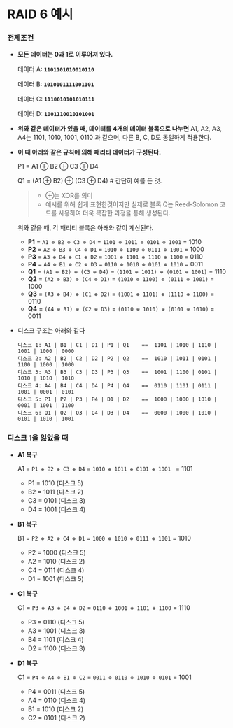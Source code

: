 # RAID 6 예시

### 전제조건

- **모든 데이터는 0과 1로 이루어져 있다.**

  데이터 A: **`1101101010010110`**

  데이터 B: **`1010101111001101`**

  데이터 C: **`1110010101010111`**

  데이터 D: **`1001110010101001`**

- **위와 같은 데이터가 있을 때, 데이터를 4개의 데이터 블록으로 나누면**
  A1, A2, A3, A4는 1101, 1010, 1001, 0110 과 같으며, 다른 B, C, D도 동일하게 적용한다.

- **이 때  아래와 같은 규칙에 의해 패리티 데이터가 구성된다.**

  P1 = A1 ⊕ B2 ⊕ C3 ⊕ D4  

  Q1 =  (A1 ⊕ B2) ⊕ (C3 ⊕ D4)    # 간단히 예를 든 것. 

  > - ⊕는 XOR를 의미
  > - 예시를 위해 쉽게 표현한것이지만 실제로 블록 Q는 Reed-Solomon 코드를 사용하여 더욱 복잡한 과정을 통해 생성된다.

  위와 같을 때, 각 패리티 블록은 아래와 같이 계산된다.

  - **P1** = `A1 ⊕ B2 ⊕ C3 ⊕ D4` = `1101 ⊕ 1011 ⊕ 0101 ⊕ 1001` = 1010
  - **P2** = `A2 ⊕ B3 ⊕ C4 ⊕ D1` = `1010 ⊕ 1100 ⊕ 0111 ⊕ 1001` = 1000
  - **P3** = `A3 ⊕ B4 ⊕ C1 ⊕ D2` = `1001 ⊕ 1101 ⊕ 1110 ⊕ 1100` = 0110
  - **P4** = `A4 ⊕ B1 ⊕ C2 ⊕ D3` = `0110 ⊕ 1010 ⊕ 0101 ⊕ 1010` = 0011
  - **Q1** = `(A1 ⊕ B2) ⊕ (C3 ⊕ D4)` = `(1101 ⊕ 1011) ⊕ (0101 ⊕ 1001)` = 1110
  - **Q2** = `(A2 ⊕ B3) ⊕ (C4 ⊕ D1)` = `(1010 ⊕ 1100) ⊕ (0111 ⊕ 1001)` = 1000
  - **Q3** = `(A3 ⊕ B4) ⊕ (C1 ⊕ D2)` = `(1001 ⊕ 1101) ⊕ (1110 ⊕ 1100)` = 0110
  - **Q4** = `(A4 ⊕ B1) ⊕ (C2 ⊕ D3)` = `(0110 ⊕ 1010) ⊕ (0101 ⊕ 1010)` = 0011

- 디스크 구조는 아래와 같다

  ```
  디스크 1: A1 | B1 | C1 | D1 | P1 | Q1	==	1101 | 1010 | 1110 | 1001 | 1000 | 0000 
  디스크 2: A2 | B2 | C2 | D2 | P2 | Q2	==	1010 | 1011 | 0101 | 1100 | 1000 | 1000 
  디스크 3: A3 | B3 | C3 | D3 | P3 | Q3	==	1001 | 1100 | 0101 | 1010 | 1010 | 1010  
  디스크 4: A4 | B4 | C4 | D4 | P4 | Q4	==	0110 | 1101 | 0111 | 1001 | 0001 | 0101 
  디스크 5: P1 | P2 | P3 | P4 | D1 | D2	==	1000 | 1000 | 1010 | 0001 | 1001 | 1100 
  디스크 6: Q1 | Q2 | Q3 | Q4 | D3 | D4	==	0000 | 1000 | 1010 | 0101 | 1010 | 1001
  ```

  



### 디스크 1을 잃었을 때

- **A1 복구**

  A1 = `P1 ⊕ B2 ⊕ C3 ⊕ D4` = `1010 ⊕ 1011 ⊕ 0101 ⊕ 1001 ` = 1101

  - P1 = 1010 (디스크 5)
  - B2 = 1011 (디스크 2)
  - C3 = 0101 (디스크 3)
  - D4 = 1001 (디스크 4)

- **B1 복구**

  B1 = `P2 ⊕ A2 ⊕ C4 ⊕ D1` = `1000 ⊕ 1010 ⊕ 0111 ⊕ 1001` = 1010

  - P2 = 1000 (디스크 5)
  - A2 = 1010 (디스크 2)
  - C4 = 0111 (디스크 4)
  - D1 = 1001 (디스크 5)

- **C1 복구**

  C1 = `P3 ⊕ A3 ⊕ B4 ⊕ D2` = `0110 ⊕ 1001 ⊕ 1101 ⊕ 1100` = 1110

  - P3 = 0110 (디스크 5)
  - A3 = 1001 (디스크 3)
  - B4 = 1101 (디스크 4)
  - D2 = 1100 (디스크 3)

- **D1 복구**

  C1 = `P4 ⊕ A4 ⊕ B1 ⊕ C2` = `0011 ⊕ 0110 ⊕ 1010 ⊕ 0101` = 1001

  - P4 = 0011 (디스크 5)
  - A4 = 0110 (디스크 4)
  - B1 = 1010 (디스크 2)
  - C2 = 0101 (디스크 2)



